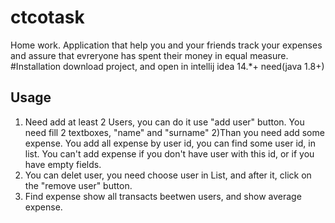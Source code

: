 # ctcotask
Home work. Application that help you and your friends track your expenses and assure that evreryone has spent their money in equal measure.
#Installation
download project, and open in intellij idea 14.*+ 
need(java 1.8+)
## Usage 
1) Need add at least 2 Users, you can do it use "add user" button. You need fill 2 textboxes, "name" and "surname"
2)Than you need add some expense. You add all expense by user id, you can find some user id, in list. You can't add expense if you don't have 
user with this id, or if you have empty fields. 
3) You can delet user, you need choose user in List, and after it, click on the "remove user" button.
4) Find expense show all transacts beetwen users, and show average expense.
